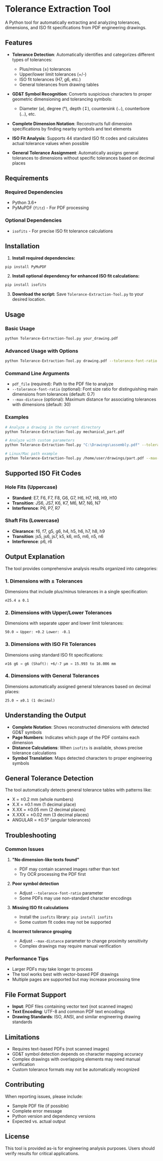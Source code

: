 # Tolerance Extraction Tool

A Python tool for automatically extracting and analyzing tolerances, dimensions, and ISO fit specifications from PDF engineering drawings.

## Features

- **Tolerance Detection**: Automatically identifies and categorizes different types of tolerances:
  - Plus/minus (±) tolerances
  - Upper/lower limit tolerances (+/-)
  - ISO fit tolerances (H7, g6, etc.)
  - General tolerances from drawing tables

- **GD&T Symbol Recognition**: Converts suspicious characters to proper geometric dimensioning and tolerancing symbols:
  - Diameter (⌀), degree (°), depth (↧), countersink (⌵), counterbore (⌴), etc.

- **Complete Dimension Notation**: Reconstructs full dimension specifications by finding nearby symbols and text elements

- **ISO Fit Analysis**: Supports 44 standard ISO fit codes and calculates actual tolerance values when possible

- **General Tolerance Assignment**: Automatically assigns general tolerances to dimensions without specific tolerances based on decimal places

## Requirements

### Required Dependencies
- Python 3.6+
- PyMuPDF (`fitz`) - For PDF processing

### Optional Dependencies
- `isofits` - For precise ISO fit tolerance calculations

## Installation

1. **Install required dependencies:**
```bash
pip install PyMuPDF
```

2. **Install optional dependency for enhanced ISO fit calculations:**
```bash
pip install isofits
```

3. **Download the script:**
Save `Tolerance-Extraction-Tool.py` to your desired location.

## Usage

### Basic Usage
```bash
python Tolerance-Extraction-Tool.py your_drawing.pdf
```

### Advanced Usage with Options
```bash
python Tolerance-Extraction-Tool.py drawing.pdf --tolerance-font-ratio 0.8 --max-distance 25
```

### Command Line Arguments

- `pdf_file` (required): Path to the PDF file to analyze
- `--tolerance-font-ratio` (optional): Font size ratio for distinguishing main dimensions from tolerances (default: 0.7)
- `--max-distance` (optional): Maximum distance for associating tolerances with dimensions (default: 30)

### Examples

```bash
# Analyze a drawing in the current directory
python Tolerance-Extraction-Tool.py mechanical_part.pdf

# Analyze with custom parameters
python Tolerance-Extraction-Tool.py "C:\Drawings\assembly.pdf" --tolerance-font-ratio 0.6

# Linux/Mac path example
python Tolerance-Extraction-Tool.py /home/user/drawings/part.pdf --max-distance 40
```

## Supported ISO Fit Codes

### Hole Fits (Uppercase)
- **Standard**: E7, F6, F7, F8, G6, G7, H6, H7, H8, H9, H10
- **Transition**: JS6, JS7, K6, K7, M6, M7, N6, N7
- **Interference**: P6, P7, R7

### Shaft Fits (Lowercase)
- **Clearance**: f6, f7, g5, g6, h4, h5, h6, h7, h8, h9
- **Transition**: js5, js6, js7, k5, k6, m5, m6, n5, n6
- **Interference**: p6, r6

## Output Explanation

The tool provides comprehensive analysis results organized into categories:

### 1. Dimensions with ± Tolerances
Dimensions that include plus/minus tolerances in a single specification:
```
⌀25.4 ± 0.1
```

### 2. Dimensions with Upper/Lower Tolerances
Dimensions with separate upper and lower limit tolerances:
```
50.0 → Upper: +0.2 Lower: -0.1
```

### 3. Dimensions with ISO Fit Tolerances
Dimensions using standard ISO fit specifications:
```
⌀16 g6 → g6 (Shaft): +6/-7 μm → 15.993 to 16.006 mm
```

### 4. Dimensions with General Tolerances
Dimensions automatically assigned general tolerances based on decimal places:
```
25.0 → ±0.1 (1 decimal) 
```

## Understanding the Output

- **Complete Notation**: Shows reconstructed dimensions with detected GD&T symbols
- **Page Numbers**: Indicates which page of the PDF contains each dimension
- **Distance Calculations**: When `isofits` is available, shows precise tolerance calculations
- **Symbol Translation**: Maps detected characters to proper engineering symbols

## General Tolerance Detection

The tool automatically detects general tolerance tables with patterns like:
- X = ±0.2 mm (whole numbers)
- X.X = ±0.1 mm (1 decimal place)
- X.XX = ±0.05 mm (2 decimal places)
- X.XXX = ±0.02 mm (3 decimal places)
- ANGULAR = ±0.5° (angular tolerances)

## Troubleshooting

### Common Issues

1. **"No dimension-like texts found"**
   - PDF may contain scanned images rather than text
   - Try OCR processing the PDF first

2. **Poor symbol detection**
   - Adjust `--tolerance-font-ratio` parameter
   - Some PDFs may use non-standard character encodings

3. **Missing ISO fit calculations**
   - Install the `isofits` library: `pip install isofits`
   - Some custom fit codes may not be supported

4. **Incorrect tolerance grouping**
   - Adjust `--max-distance` parameter to change proximity sensitivity
   - Complex drawings may require manual verification

### Performance Tips

- Larger PDFs may take longer to process
- The tool works best with vector-based PDF drawings
- Multiple pages are supported but may increase processing time

## File Format Support

- **Input**: PDF files containing vector text (not scanned images)
- **Text Encoding**: UTF-8 and common PDF text encodings
- **Drawing Standards**: ISO, ANSI, and similar engineering drawing standards

## Limitations

- Requires text-based PDFs (not scanned images)
- GD&T symbol detection depends on character mapping accuracy
- Complex drawings with overlapping elements may need manual verification
- Custom tolerance formats may not be automatically recognized

## Contributing

When reporting issues, please include:
- Sample PDF file (if possible)
- Complete error message
- Python version and dependency versions
- Expected vs. actual output

## License

This tool is provided as-is for engineering analysis purposes. Users should verify results for critical applications.